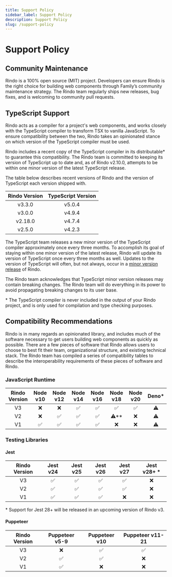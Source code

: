 ```yaml
---
title: Support Policy
sidebar_label: Support Policy
description: Support Policy
slug: /support-policy
---
```


# Support Policy

## Community Maintenance

Rindo is a 100% open source (MIT) project. Developers can ensure Rindo is the right choice for building web
components through Family’s community maintenance strategy. The Rindo team regularly ships new releases, bug fixes, and
is welcoming to community pull requests.

## TypeScript Support

Rindo acts as a compiler for a project's web components, and works closely with the TypeScript compiler to transform
TSX to vanilla JavaScript. To ensure compatibility between the two, Rindo takes an opinionated stance on which version
of the TypeScript compiler must be used.

Rindo includes a recent copy of the TypeScript compiler in its distributable\* to guarantee this compatibility.
The Rindo team is committed to keeping its version of TypeScript up to date and, as of Rindo v2.10.0, attempts to be
within one minor version of the latest TypeScript release.

The table below describes recent versions of Rindo and the version of TypeScript each version shipped with.

| Rindo Version | TypeScript Version |
| :-----------: | :----------------: |
|    v3.3.0     |       v5.0.4       |
|    v3.0.0     |       v4.9.4       |
|    v2.18.0    |       v4.7.4       |
|    v2.5.0     |       v4.2.3       |

The TypeScript team releases a new minor version of the TypeScript compiler approximately once every three months. To
accomplish its goal of staying within one minor version of the latest release, Rindo will update its version of
TypeScript once every three months as well. Updates to the version of TypeScript will often, but not always, occur in a
[minor version release](./versioning.md#minor-release) of Rindo.

The Rindo team acknowledges that TypeScript minor version releases may contain breaking changes. The Rindo team will
do everything in its power to avoid propagating breaking changes to its user base.

\* The TypeScript compiler is never included in the output of your Rindo project, and is only used for compilation
and type checking purposes.

## Compatibility Recommendations

Rindo is in many regards an opinionated library, and includes much of the software necessary to get users building web
components as quickly as possible. There are a few pieces of software that Rindo allows users to choose to best fit
their team, organizational structure, and existing technical stack. The Rindo team has compiled a series of
compatibility tables to describe the interoperability requirements of these pieces of software and Rindo.

### JavaScript Runtime

| Rindo Version | Node v10 | Node v12 | Node v14 | Node v16 |  Node v18   | Node v20 | Deno\*  |
| :-----------: | :------: | :------: | :------: | :------: | :---------: | :------: | :-----: |
|      V3       | &#10060; | &#10060; | &#9989;  | &#9989;  |   &#9989;   | &#9989;  | &#9888; |
|      V2       | &#10060; | &#9989;  | &#9989;  | &#9989;  | &#9888;\*\* | &#10060; | &#9888; |
|      V1       | &#9989;  | &#9989;  | &#9989;  | &#9989;  |  &#10060;   | &#10060; | &#9888; |

### Testing Libraries

#### Jest

| Rindo Version | Jest v24 | Jest v25 | Jest v26 | Jest v27 | Jest v28+ \* |
| :-----------: | :------: | :------: | :------: | :------: | :----------: |
|      V3       | &#9989;  | &#9989;  | &#9989;  | &#9989;  |   &#10060;   |
|      V2       | &#9989;  | &#9989;  | &#9989;  | &#9989;  |   &#10060;   |
|      V1       | &#9989;  | &#9989;  | &#9989;  | &#10060; |   &#10060;   |

\* Support for Jest 28+ will be released in an upcoming version of Rindo v3.

#### Puppeteer

| Rindo Version | Puppeteer v5-9 | Puppeteer v10 | Puppeteer v11-21 |
| :-----------: | :------------: | :-----------: | :--------------: |
|      V3       |    &#10060;    |    &#9989;    |     &#9989;      |
|      V2       |    &#9989;     |    &#9989;    |     &#10060;     |
|      V1       |    &#9989;     |   &#10060;    |     &#10060;     |
